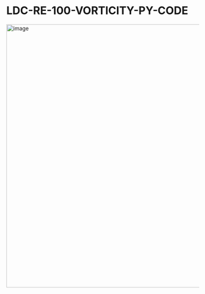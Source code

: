# LDC-RE-100-VORTICITY-PY-CODE
<img width="667" height="689" alt="image" src="https://github.com/user-attachments/assets/cd405b57-f3a7-4c7c-9b9c-d7e281b53b00" />
